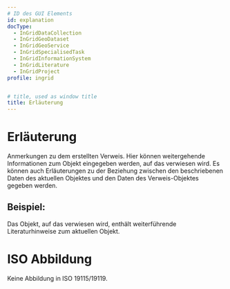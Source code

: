 ```yaml
---
# ID des GUI Elements
id: explanation
docType:
  - InGridDataCollection
  - InGridGeoDataset
  - InGridGeoService
  - InGridSpecialisedTask
  - InGridInformationSystem
  - InGridLiterature
  - InGridProject
profile: ingrid


# title, used as window title
title: Erläuterung
---
```


# Erläuterung

Anmerkungen zu dem erstellten Verweis. Hier können weitergehende Informationen zum Objekt eingegeben werden, auf das verwiesen wird. Es können auch Erläuterungen zu der Beziehung zwischen den beschriebenen Daten des aktuellen Objektes und den Daten des Verweis-Objektes gegeben werden.

## Beispiel:

Das Objekt, auf das verwiesen wird, enthält weiterführende Literaturhinweise zum aktuellen Objekt.


# ISO Abbildung

Keine Abbildung in ISO 19115/19119.

